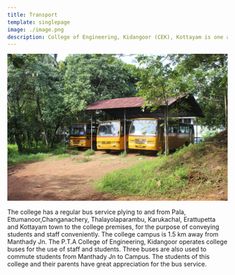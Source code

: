 ```yaml
---
title: Transport
template: singlepage
image: ./image.png
description: College of Engineering, Kidangoor (CEK), Kottayam is one among the premier institutions in the state. The college is governed by the Co-operative Academy of Professional Education established by the Government of Kerala. The admissions are based on the rank obtained by the students in the State Entrance examinations and functioning of the college is according to the rules and regulations formulated by the Government of Kerala.
---
```


![Buses](bus.jpg)

The college has a regular bus service plying to and from Pala, Ettumanoor,Changanachery, Thalayolaparambu, Karukachal, Erattupetta and Kottayam town to the college premises, for the purpose of conveying students and staff conveniently. The college campus is 1.5 km away from Manthady Jn. The P.T.A College of Engineering, Kidangoor operates college buses for the use of staff and students. Three buses are also used to commute students from Manthady Jn to Campus. The students of this college and their parents have great appreciation for the bus service.
